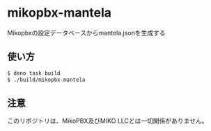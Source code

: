 # mikopbx-mantela
Mikopbxの設定データベースからmantela.jsonを生成する

## 使い方
```bash
$ deno task build
$ ./build/mikopbx-mantela
```

## 注意
このリポジトリは、MikoPBX及びMIKO LLCとは一切関係がありません。